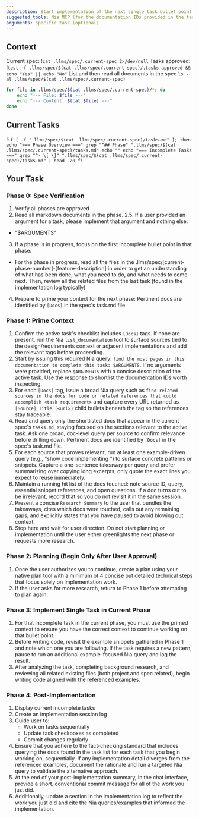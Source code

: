 ```yaml
---
description: Start implementation of the next single task bullet point in the active spec phase.
suggested_tools: Nia MCP (for the documentation IDs provided in the tasks!)
arguments: specific task (optional)
---
```


## Context

Current spec: !`cat .llms/spec/.current-spec 2>/dev/null`
Tasks approved: !`test -f .llms/spec/$(cat .llms/spec/.current-spec)/.tasks-approved && echo "Yes" || echo "No"`
List and then read all documents in the spec `ls -al .llms/spec/$(cat .llms/spec/.current-spec)`

```bash
for file in .llms/spec/$(cat .llms/spec/.current-spec)/*; do
    echo "--- File: $file ---"
    echo "--- Content: $(cat $file) ---"
done
```

## Current Tasks

!`if [ -f ".llms/spec/$(cat .llms/spec/.current-spec)/tasks.md" ]; then
    echo "=== Phase Overview ==="
    grep "^## Phase" ".llms/spec/$(cat .llms/spec/.current-spec)/tasks.md"
    echo ""
    echo "=== Incomplete Tasks ==="
    grep "^- \[ \]" ".llms/spec/$(cat .llms/spec/.current-spec)/tasks.md" | head -20
fi`

## Your Task

### Phase 0: Spec Verification

1. Verify all phases are approved
2. Read all markdown documents in the phase.
2.5. If a user provided an argument for a task, please implement that argument and nothing else:

- "$ARGUMENTS"

3. If a phase is in progress, focus on the first incomplete bullet point in that phase.

- For the phase in progress, read all the files in the .llms/spec/[current-phase-number]-[feature-description] in order to get an understanding of what has been done, what you need to do, and what needs to come next. Then, review all the related files from the last task (found in the implementation log typically)

4. Prepare to prime your context for the next phase: Pertinent docs are identified by `[Docs]` in the spec's task.md file

### Phase 1: Prime Context

1. Confirm the active task's checklist includes `[Docs]` tags. If none are present, run the Nia `list_documentation` tool to surface sources tied to the design/requirements context or adjacent implementations and add the relevant tags before proceeding.
2. Start by issuing this required Nia query: `find the most pages in this documentation to complete this task: $ARGUMENTS`. If no arguments were provided, replace `$ARGUMENTS` with a concise description of the active task. Use the response to shortlist the documentation IDs worth inspecting.
3. For each `[Docs]` tag, issue a broad Nia query such as `find related sources in the docs for code or related references that could accomplish <task requirement>` and capture every URL returned as `[Source] Title (<url>)` child bullets beneath the tag so the references stay traceable.
4. Read and query only the shortlisted docs that appear in the current spec's `tasks.md`, staying focused on the sections relevant to the active task. Ask one broad, doc-level query per source to confirm relevance before drilling down. Pertinent docs are identified by `[Docs]` in the spec's task.md file.
5. For each source that proves relevant, run at least one example-driven query (e.g., "show code implementing <requirement>") to surface concrete patterns or snippets. Capture a one-sentence takeaway per query and prefer summarizing over copying long excerpts; only quote the exact lines you expect to reuse immediately.
6. Maintain a running hit list of the docs touched: note source ID, query, essential snippet references, and open questions. If a doc turns out to be irrelevant, record that so you do not revisit it in the same session.
7. Present a concise `Research Summary` to the user that bundles the takeaways, cites which docs were touched, calls out any remaining gaps, and explicitly states that you have paused to avoid blowing out context.
8. Stop here and wait for user direction. Do not start planning or implementation until the user either greenlights the next phase or requests more research.

### Phase 2: Planning (Begin Only After User Approval)

1. Once the user authorizes you to continue, create a plan using your native plan tool with a minimum of 4 concise but detailed technical steps that focus solely on implementation work.
2. If the user asks for more research, return to Phase 1 before attempting to plan again.

### Phase 3: Implement Single Task in Current Phase

1. For that incomplete task in the current phase, you must use the primed context to ensure you have the correct context to continue working on that bullet point.
2. Before writing code, revisit the example snippets gathered in Phase 1 and note which one you are following. If the task requires a new pattern, pause to run an additional example-focused Nia query and log the result.
3. After analyzing the task, completing background research, and reviewing all related existing files (both project and spec related), begin writing code aligned with the referenced examples.

### Phase 4: Post-Implementation

1. Display current incomplete tasks
2. Create an implementation session log
3. Guide user to:
    - Work on tasks sequentially
    - Update task checkboxes as completed
    - Commit changes regularly
4. Ensure that you adhere to the fact-checking standard that includes querying the docs found in the task list for each task that you begin working on, sequentially. If any implementation detail diverges from the referenced examples, document the rationale and run a targeted Nia query to validate the alternative approach.
5. At the end of your post-implementation summary, in the chat interface, provide a short, conventional commit message for all of the work you just did.
6. Additionally, update a section in the implementation log to reflect the work you just did and cite the Nia queries/examples that informed the implementation.
